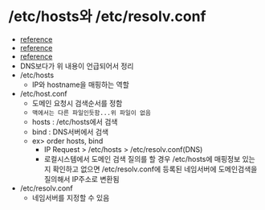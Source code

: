 # /etc/hosts와 /etc/resolv.conf
- [reference](https://itsyouuu.tistory.com/19)
- [reference](https://blueyikim.tistory.com/2010)
- [reference](http://blog.naver.com/PostView.nhn?blogId=minki0127&logNo=220820508210&categoryNo=0&parentCategoryNo=0&viewDate=&currentPage=1&postListTopCurrentPage=1&from=postView)
- DNS보다가 위 내용이 언급되어서 정리
- /etc/hosts
    - IP와 hostname을 매핑하는 역할
- /etc/host.conf
    - 도메인 요청시 검색순서를 정함
    - `맥에서는 다른 파일인듯함...위 파일이 없음`
    - hosts : /etc/hosts에서 검색
    - bind : DNS서버에서 검색
    - ex> order hosts, bind
        - IP Request > /etc/hosts > /etc/resolv.conf(DNS)
        - 로컬시스템에서 도메인 검색 질의를 할 경우 /etc/hosts에 매핑정보 있는지 확인하고 없으면 /etc/resolv.conf에 등록된 네임서버에 도메인검색을 질의해서 IP주소로 변환됨
- /etc/resolv.conf
    - 네임서버를 지정할 수 있음

